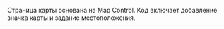 ﻿Страница карты основана на Map Control.  Код включает добавление значка карты и задание местоположения.
